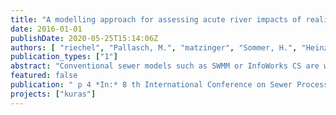 ```yaml
---
title: "A modelling approach for assessing acute river impacts of realistic stormwater management strategies"
date: 2016-01-01
publishDate: 2020-05-25T15:14:06Z
authors: [ "riechel", "Pallasch, M.", "matzinger", "Sommer, H.", "Heinzmann, B.", "Joswig, K.", "Pawlowsky-Reusing, E.", "rouault" ]
publication_types: ["1"]
abstract: "Conventional sewer models such as SWMM or InfoWorks CS are widely used to analyse effects of relative runoff reduction or storage capacity increase on a global scale. However, the applied tools are usually insufficient for planning precise stormwater management strategies on city quarter scale. We propose a modelling approach that combines a 1D sewer model and a river water quality model with a detailed hydrological rainfall-runoff model that includes model components for a multitude of sustainable urban drainage systems (SUDS). The modelling approach is demonstrated to evaluate realistic measure combinations developed for a city quarter in Berlin, Germany. Results show that negative river impacts of combined sewer overflows (CSO), in our case fish-critical oxygen conditions, can be completely prevented with a set of adequate measures."
featured: false
publication: " p 4 *In:* 8 th International Conference on Sewer Processes and Networks. Rotterdam, The Netherlands. 31 August – 2 September 2016"
projects: ["kuras"]
---
```


